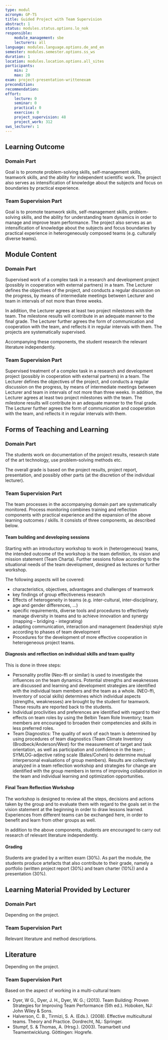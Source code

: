 ```yaml
---
type: modul
acronym: GP-TS
title: Guided Project with Team Supervision
abstract: 1
status: modules.status.options.lo_nok
responsible: 
    module_management: sbe
    lecturers: all
language: modules.language.options.de_and_en
semester: modules.semester.options.ss_ws
duration: 1
location: modules.location.options.all_sites
participants: 
    min: 2
    max: 20
exam: project-presentation-writtenexam
precondition: 
recommendation: 
effort:
    lecture: 0
    seminar: 0
    practical: 0
    exercise: 0
    project_supervision: 48
    project_work: 312
sws_lecturer: 1  
---
```



## Learning Outcome 

### Domain Part

Goal is to promote problem-solving skills, self-management skills, teamwork skills, and the ability for independent 
scientific work. The project also serves as intensification of knowledge about the subjects and focus on 
boundaries by practical experience.

### Team Supervision Part

Goal is to promote teamwork skills, self-management skills, problem-solving skills, and the ability for 
understanding team dynamics in order to manage and improve team performance. The project also serves 
as an intensification of knowledge about the subjects 
and focus boundaries by practical experience in heterogeneously composed teams (e.g. culturally diverse teams).

  
  
## Module Content
<!-- Modulinhalt -->

### Domain Part

Supervised work of a complex task in a research and development project (possibly in cooperation with external 
partners) in a team. The Lecturer defines the objectives of the project, and conducts a regular discussion 
on the progress, by means of intermediate meetings between Lecturer and team in intervals of not more than three weeks.
 
In addition, the Lecturer agrees at least two project milestones with the team. The milestone results will 
contribute in an adequate manner to the final grade. The Lecturer further agrees the form of communication and 
cooperation with the team, and reflects it in regular intervals with them. The projects are systematically supervised.

Accompanying these components, the student research the relevant literature independently.

### Team Supervision Part

Supervised treatment of a complex task in a research and development project (possibly in cooperation with 
external partners) in a team. The Lecturer defines the objectives of the project, and conducts a regular 
discussion on the progress, by means of intermediate meetings between Lecturer and team in intervals of 
not more than three weeks. In addition, the Lecturer agrees at least two project milestones with the team. 
The milestone results will contribute in an adequate manner to the final grade. The Lecturer further agrees 
the form of communication and cooperation with the team, and reflects it in regular intervals with them.

## Forms of Teaching and Learning
<!-- Lehr- und Lernformen -->

### Domain Part

The students work on documentation of the project results, research state of the art technology, use problem-solving
methods etc. 

The overall grade is based on the project results, project report, presentation, and possibly other parts (at 
the discretion of the individual lecturer). 

### Team Supervision Part

The team processes in the accompanying domain part are systematically monitored. 
Process monitoring combines training and reflection components with practical experience and 
the expansion of the above learning outcomes / skills. It consists of three components, 
as described below.

#### Team building and developing sessions

Starting with an introductory workshop to work in (heterogeneous) teams, the intended outcome of the workshop is the team definition, its vision and mission statement (Team Charta). Further sessions follow according to the situational needs of the team development, designed as lectures or further workshop.

The following aspects will be covered:
* characteristics, objectives, advantages and challenges of teamwork
* key findings of group effectiveness research
* Effects of heterogeneity in teams (e.g. inter-cultural, inter-disciplinary, age and gender differences, ...)
* specific requirements, diverse tools and procedures to effectively manage diversity in teams and 
    to achieve innovation and synergy (mapping – bridging  - integrating)
* adapting communication, interaction and management (leadership) style according to phases of team development 
* Procedures for the development of more effective cooperation in heterogeneous project teams.


#### Diagnosis and reflection on individual skills and team quality 

This is done in three steps:
* Personality profile (Neo-ffi or similar) is used to investigate the influences on the team dynamics. Potential strengths and weaknesses are discussed and learning and development strategies are identified with the individual team members and the team as a whole.
(NEO-ffi, Inventory of social skills) determines which individual aspects (strengths, weaknesses) 
are brought by the student for teamwork. These results are reported back to the students.
* Individual proclivities and preferences are identified with regard to their effects on team roles by using the Belbin Team Role Inventory; team members are encouraged to broaden their competencies and skills in less preferred roles.
* Team Diagnostics: The quality of work of each team is determined by using procedures of team diagnostics 
(Team Climate Inventory (Brodbeck/Anderson/West) for the measurement of target and task orientation, as well as participation and confidence 
in the team ; SYMLOG-adjective rating scale  (Bales/Cohen) to determine mutual 
interpersonal evaluations of group members). Results are collectively analyzed in a team reflection 
workshop and strategies for change are identified with the group members in terms of improving collaboration in the team and individual learning and optimization opportunities.

#### Final Team Reflection Workshop
 
The workshop is designed to review all the steps, decisions and actions taken by the group and to evaluate them with regard to the goals set in the vision statement at the beginning in order to draw lessons learned. 
 Experiences from different teams can be exchanged here, in order to benefit and learn from other groups as well. 

In addition to the above components, students are encouraged to carry out research of relevant literature independently.

#### Grading

Students are graded by a written exam (30%). As part the module, the students produce artefacts that also contribute
to their grade, namely a portfolio (written project report (30%) and team charter (10%)) and a presentation (30%).



## Learning Material Provided by Lecturer
<!-- Zur Verfügung gestelltes Lehrmaterial -->

### Domain Part

Depending on the project.
  
### Team Supervision Part
  
Relevant literature and method descriptions.
  

## Literature
<!-- Weiterführende Literatur -->

Depending on the project.
  
### Team Supervision Part

Based on the aspect of working in a multi-cultural team:

* Dyer, W G., Dyer, J. H., Dyer, W. G.; (2013). Team Building: Proven Strategies for Improving Team Performance (5th ed.). Hoboken, NJ: John Wiley & Sons.
* Halverson, C. B., Tirmizi, S. A. (Eds.). (2008). Effective multicultural teams. Theory and Practice. Dordrecht, NL: Springer.
* Stumpf, S. & Thomas, A. (Hrsg.). (2003). Teamarbeit und Teamentwicklung. Göttingen: Hogrefe.